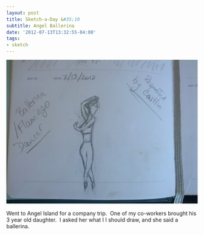 ```yaml
---
layout: post
title: Sketch-a-Day &#35;10
subtitle: Angel Ballerina
date: '2012-07-13T13:32:55-04:00'
tags:
- sketch
---
```

![](/images/sketches/sad10-angel-ballerina.jpg)

Went to Angel Island for a company trip.  One of my co-workers brought his 3 year old daughter.  I asked her what I I should draw, and she said a ballerina.  
